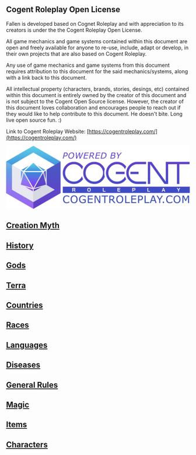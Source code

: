 ## Cogent Roleplay Open License

Fallen is developed based on Cognet Roleplay and with appreciation to its creators is under the the Cogent Roleplay Open License.

All game mechanics and game systems contained within this document are open and freely available for anyone to re-use, include, adapt or develop, in their own projects that are also based on Cogent Roleplay.

Any use of game mechanics and game systems from this document requires attribution to this document for the said mechanics/systems, along with a link back to this document.

All intellectual property (characters, brands, stories, desings, etc) contained within this document is entirely owned by the creator of this document and is not subject to the Cogent Open Source license. However, the creator of this document loves collaboration and encourages people to reach out if they would like to help contribute to this document. He doesn't bite. Long live open source fun. :)

Link to Cogent Roleplay Website: [https://cogentroleplay.com/](https://cogentroleplay.com/)

![Alt text](CogentRoleplayAttribution_Wide.png)

## [Creation Myth](CreationMyth/CreationMyth.md)

## [History](History/History.md)

## [Gods](Gods/Gods.md)

## [Terra](Terra/Terra.md)

## [Countries](Countries/Countries.md)

## [Races](Races/Races.md)

## [Languages](Languages/Languages.md)

## [Diseases](Diseases/Diseases.md)

## [General Rules](GeneralRules/GeneralRules.md)

## [Magic](Magic/Magic.md)

## [Items](Items/Items.md)

## [Characters](Characters/Characters.md)
